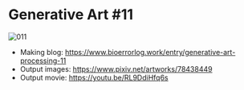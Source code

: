 # Generative Art #11
![011](https://cdn-ak.f.st-hatena.com/images/fotolife/B/BioErrorLog/20191223/20191223174000.png)

- Making blog: https://www.bioerrorlog.work/entry/generative-art-processing-11  
- Output images: https://www.pixiv.net/artworks/78438449  
- Output movie: https://youtu.be/RL9DdiHfq6s  